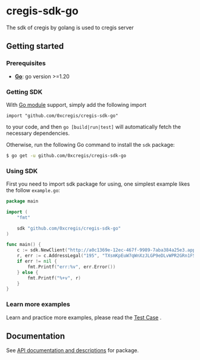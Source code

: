 # cregis-sdk-go

The sdk of cregis by golang is used to cregis server

## Getting started

### Prerequisites

- **[Go](https://go.dev/)**: go version >=1.20

### Getting SDK

With [Go module](https://github.com/golang/go/wiki/Modules) support, simply add the following import

```
import "github.com/0xcregis/cregis-sdk-go"
```

to your code, and then `go [build|run|test]` will automatically fetch the necessary dependencies.

Otherwise, run the following Go command to install the `sdk` package:

```sh
$ go get -u github.com/0xcregis/cregis-sdk-go
```

### Using SDK

First you need to import sdk package for using, one simplest example likes the follow `example.go`:

```go
package main

import (
	"fmt"

	sdk "github.com/0xcregis/cregis-sdk-go"
)

func main() {
	c := sdk.NewClient("http://a0c1369e-12ec-467f-9989-7aba384a25e3.apple806.cc:81", "a4b0e563414a4e4dbeb407c89ce2f127", 1388205706190848)
	r, err := c.AddressLegal("195", "TXsmKpEuW7qWnXzJLGP9eDLvWPR2GRn1FS")
	if err != nil {
		fmt.Printf("err:%v", err.Error())
	} else {
		fmt.Printf("%+v", r)
	}
}

```

### Learn more examples

Learn and practice more examples, please read the [Test Case](https://github.com/0xcregis/cregis-sdk-go/blob/main/api_test.go) .

## Documentation

See [API documentation and descriptions](https://apifox.com/apidoc/shared-31f77b03-7fd6-4b95-b008-f709a1c84cdb/api-90991413)
for package.
